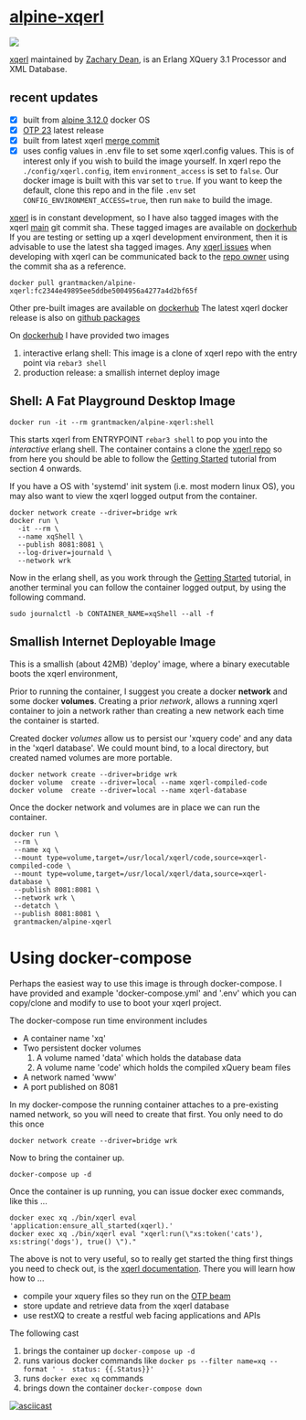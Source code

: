 # [alpine-xqerl](https://github.com/grantmacken/alpine-xqerl)

[![](https://github.com/grantmacken/alpine-xqerl/workflows/CI/badge.svg)](https://github.com/grantmacken/alpine-xqerl/actions)

 [xqerl](https://zadean.github.io/xqerl)
 maintained by 
 [Zachary Dean](https://github.com/zadean),
 is an Erlang XQuery 3.1 Processor and XML Database.

## recent updates
 - [x] built from [alpine 3.12.0](https://hub.docker.com/_/alpine) docker OS
 - [X] [OTP 23](https://www.erlang.org/news) latest release 
 - [x] built from latest xqerl [merge commit](https://api.github.com/repos/zadean/xqerl/git/commits/fc2344e49895ee5ddbe5004956a4277a4d2bf65f)
 - [x] uses config values in .env file to set some xqerl.config values. This is of interest only if you wish to build the image
   yourself. In xqerl repo the  `./config/xqerl.config`, item `environment_access` is set to `false`. Our docker image
   is built with this var set to `true`. If you want to keep the default, clone this repo and in the file `.env` set `CONFIG_ENVIRONMENT_ACCESS=true`, then run `make` to build the image.

[xqerl](https://zadean.github.io/xqerl) is in constant development, 
so I have also tagged images with the xqerl [main](https://github.com/zadean/xqerl) git commit sha.  These tagged images are available on [dockerhub](https://hub.docker.com/r/grantmacken/alpine-xqerl/tags)
If you are testing or setting up a xqerl development environment, then it is advisable to use the latest sha tagged images.
Any [xqerl issues](https://zadean.github.io/xqerl/issues) when developing with xqerl can be communicated back to the [repo owner](https://github.com/zadean) using the commit sha as a reference.

```
docker pull grantmacken/alpine-xqerl:fc2344e49895ee5ddbe5004956a4277a4d2bf65f
```

Other pre-built images are available on [dockerhub](https://hub.docker.com/r/grantmacken/alpine-xqerl)
The latest xqerl docker release is also on [github packages](https://github.com/grantmacken/alpine-xqerl/packages)

On [dockerhub](https://hub.docker.com/r/grantmacken/alpine-xqerl) I have provided two images
 
1. interactive erlang shell: This image is a clone of xqerl repo with the entry point via `rebar3 shell` 
2. production release: a smallish internet deploy image

## Shell: A Fat Playground Desktop Image

```
docker run -it --rm grantmacken/alpine-xqerl:shell
```

This starts xqerl from ENTRYPOINT `rebar3 shell` to pop you into
the *interactive* erlang shell. 
The container contains a clone the  [xqerl repo](https://zadean.github.io/xqerl) so from here you should be able to follow the 
[Getting Started](https://github.com/zadean/xqerl/blob/master/docs/src/GettingStarted.md)
tutorial from section 4 onwards.

If you have a OS with 'systemd' init system (i.e. most modern linux OS),
you may also want to view the xqerl logged output from the container. 

```
docker network create --driver=bridge wrk
docker run \
  -it --rm \
  --name xqShell \
  --publish 8081:8081 \
  --log-driver=journald \
  --network wrk
  ```

Now in the erlang shell, as you work through the [Getting Started](https://github.com/zadean/xqerl/blob/master/docs/src/GettingStarted.md) tutorial,
in another terminal you can follow the container logged output, by using the following command.

```
sudo journalctl -b CONTAINER_NAME=xqShell --all -f
```

## Smallish Internet Deployable Image

This is a smallish (about 42MB) 'deploy' image, where a binary executable boots the xqerl environment,

 Prior to running the container, I suggest you create a docker **network** and some docker **volumes**.
Creating a prior *network*, allows a running xqerl container to join a network rather than creating a new network each time the container is started.

Created docker *volumes* allow us to persist our 'xquery code' and any data in the 'xqerl database'. 
We could mount bind, to a local directory, but created named volumes are more portable.

```
docker network create --driver=bridge wrk
docker volume  create --driver=local --name xqerl-compiled-code
docker volume  create --driver=local --name xqerl-database
```

Once the docker network and volumes are in place we can run the container.

```
docker run \
 --rm \
 --name xq \
 --mount type=volume,target=/usr/local/xqerl/code,source=xqerl-compiled-code \
 --mount type=volume,target=/usr/local/xqerl/data,source=xqerl-database \
 --publish 8081:8081 \
 --network wrk \
 --detatch \
 --publish 8081:8081 \
 grantmacken/alpine-xqerl
```

# Using docker-compose

Perhaps the easiest way to use this image is through docker-compose.
I have provided and example 'docker-compose.yml' and '.env' 
which you can copy/clone and modify to use to boot your xqerl project.

The docker-compose run time environment includes
* A container name 'xq'
* Two persistent docker volumes 
    1. A volume named 'data' which holds the database data
    2. A volume name 'code' which holds the compiled xQuery  beam files 
* A network named 'www' 
* A port published on 8081

In my docker-compose the running container attaches to a pre-existing 
named network, so you will need to create that first. 
You only need to do this once
 
```
docker network create --driver=bridge wrk
```

Now to bring the container up.

```
docker-compose up -d
```

Once the container is up running, you can issue 
docker exec commands, like this ...

```
docker exec xq ./bin/xqerl eval 'application:ensure_all_started(xqerl).'
docker exec xq ./bin/xqerl eval "xqerl:run(\"xs:token('cats'), xs:string('dogs'), true() \")."
```

The above is not to very useful, so to really get started the thing first things you need to check out, 
is the [xqerl documentation](https://zadean.github.io/xqerl/).
There you will learn how how to ...
- compile your xquery files so they run on the [OTP beam](https://en.wikipedia.org/wiki/BEAM_(Erlang_virtual_machine))
- store update and retrieve data from the xqerl database
- use restXQ to create a restful web facing applications and APIs

The following cast 
1. brings the container up `docker-compose up -d`
2. runs various docker commands like `docker ps --filter name=xq --format ' -  status: {{.Status}}'`
3. runs `docker exec xq` commands
4. brings down the container  `docker-compose down`

[![asciicast](https://asciinema.org/a/264230.svg)](https://asciinema.org/a/264230)









 


